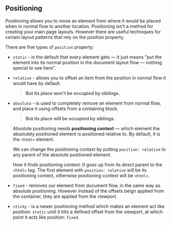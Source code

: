 ## Positioning
Positioning allows you to move an element from where it would be placed when in normal flow to another location. Positioning isn’t a method for creating your main page layouts. However there are useful techniques for certain layout patterns that rely on the position property.

There are five types of `position` property:
* `static` - is the default that every element gets — it just means "put the element into its normal position in the document layout flow — nothing special to see here".
* `relative` - allows you to offset an item from the position in normal flow it would have by default.

    > __But its place won't be occupied by siblings.__

* `absolute` - is used to completely remove an element from normal flow, and place it using offsets from a containing block.

    > __But its place will be occupied by siblings.__

    Absolute positioning needs __positioning context__ — which element the absolutely positioned element is positioned relative to. By default, it is the `<html>` element.

    We can change the positioning context by putting `position: relative` to any parent of the absolute positioned element.

    How it finds positioning context: It goes up from its direct parent to the `<html>` tag. The first element with `position: relative` will be its positioning context, otherwise positioning context will be `<html>`.

* `fixed` - removes our element from document flow, in the same way as absolute positioning. However instead of the offsets beign applied from the container, they are applied from the viewport.
* `sticky` - is a newer positioning method which makes an element act like position: `static` until it hits a defined offset from the viewport, at which point it acts like position: `fixed`.